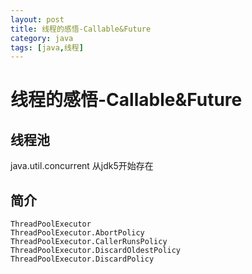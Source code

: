 ```yaml
---
layout: post
title: 线程的感悟-Callable&Future
category: java
tags: [java,线程]
---
```


# 线程的感悟-Callable&Future #

## 线程池 ##

java.util.concurrent 从jdk5开始存在

## 简介 ##

    ThreadPoolExecutor 
    ThreadPoolExecutor.AbortPolicy 
    ThreadPoolExecutor.CallerRunsPolicy 
    ThreadPoolExecutor.DiscardOldestPolicy 
    ThreadPoolExecutor.DiscardPolicy
    
